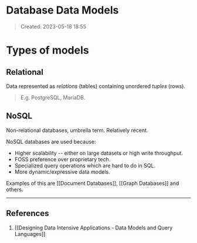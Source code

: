 # Database Data Models
> Created: 2023-05-18 18:55

# Types of models

## Relational

Data represented as _relations_ (tables) containing unordered _tuples_ (rows).

> E.g. PostgreSQL, MariaDB.

## NoSQL

Non-relational databases, umbrella term. Relatively recent.

NoSQL databases are used because:
+ Higher scalability -- either on large datasets or high write throughput.
+ FOSS preference over proprietary tech.
+ Specialized query operations which are hard to do in SQL.
+ More dynamic/expressive data models.

Examples of this are [[Document Databases]], [[Graph Databases]] and others.



----

## References
1. [[Designing Data Intensive Applications - Data Models and Query Languages]]